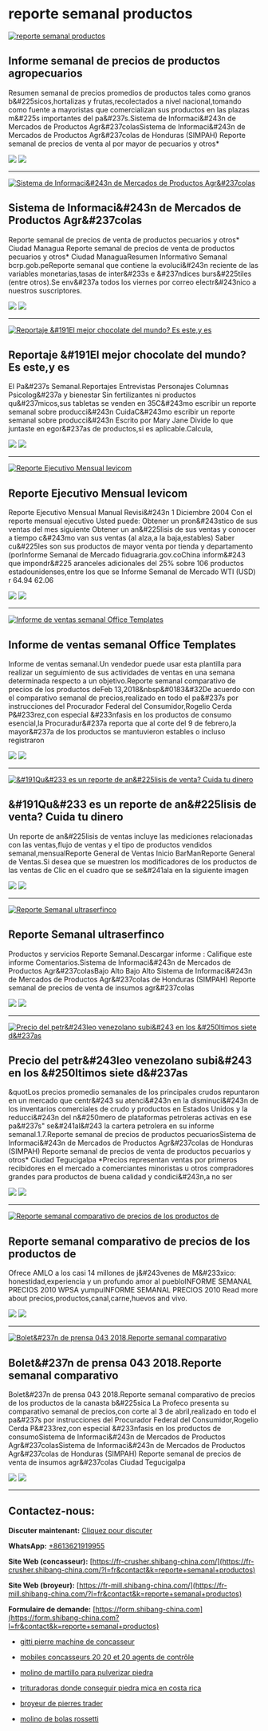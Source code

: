 # reporte semanal productos

<a href="https://swt.shibang-china.com/?l=fr&img&k=reporte+semanal+productos" target="_blank">![reporte semanal productos](http://static.shibang-china.com/all-800x300/217.jpg)</a>

## Informe semanal de precios de productos agropecuarios
Resumen semanal de precios promedios de productos tales como granos b&#225sicos,hortalizas y frutas,recolectados a nivel nacional,tomando como fuente a mayoristas que comercializan sus productos en las plazas m&#225s importantes del pa&#237s.Sistema de Informaci&#243n de Mercados de Productos Agr&#237colasSistema de Informaci&#243n de Mercados de Productos Agr&#237colas de Honduras (SIMPAH) Reporte semanal de precios de venta al por mayor de pecuarios y otros*


<a href="https://whatsapp.shibangsoft.com/WhatsApp.php" target="_blank" title="WhatsApp">![](http://static.shibang-china.com/icon/whatsapp.png)</a> <a href="https://swt.shibang-china.com/?l=fr&icon&k=reporte+semanal+productos" target="_blank">![](http://static.shibang-china.com/icon/chat-fr.png)</a>

---

<a href="https://swt.shibang-china.com/?l=fr&img&k=reporte+semanal+productos" target="_blank">![Sistema de Informaci&#243n de Mercados de Productos Agr&#237colas](http://static.shibang-china.com/all-800x300/919.jpg)</a>

## Sistema de Informaci&#243n de Mercados de Productos Agr&#237colas
Reporte semanal de precios de venta de productos pecuarios y otros* Ciudad Managua Reporte semanal de precios de venta de productos pecuarios y otros* Ciudad ManaguaResumen Informativo Semanal bcrp.gob.peReporte semanal que contiene la evoluci&#243n reciente de las variables monetarias,tasas de inter&#233s e &#237ndices burs&#225tiles (entre otros).Se env&#237a todos los viernes por correo electr&#243nico a nuestros suscriptores.


<a href="https://whatsapp.shibangsoft.com/WhatsApp.php" target="_blank" title="WhatsApp">![](http://static.shibang-china.com/icon/whatsapp.png)</a> <a href="https://swt.shibang-china.com/?l=fr&icon&k=reporte+semanal+productos" target="_blank">![](http://static.shibang-china.com/icon/chat-fr.png)</a>

---

<a href="https://swt.shibang-china.com/?l=fr&img&k=reporte+semanal+productos" target="_blank">![Reportaje &#191El mejor chocolate del mundo? Es este,y es](http://static.shibang-china.com/all-800x300/754.jpg)</a>

## Reportaje &#191El mejor chocolate del mundo? Es este,y es
El Pa&#237s Semanal.Reportajes Entrevistas Personajes Columnas Psicolog&#237a y bienestar Sin fertilizantes ni productos qu&#237micos,sus tabletas se venden en 35C&#243mo escribir un reporte semanal sobre producci&#243n CuidaC&#243mo escribir un reporte semanal sobre producci&#243n Escrito por Mary Jane Divide lo que juntaste en egor&#237as de productos,si es aplicable.Calcula,


<a href="https://whatsapp.shibangsoft.com/WhatsApp.php" target="_blank" title="WhatsApp">![](http://static.shibang-china.com/icon/whatsapp.png)</a> <a href="https://swt.shibang-china.com/?l=fr&icon&k=reporte+semanal+productos" target="_blank">![](http://static.shibang-china.com/icon/chat-fr.png)</a>

---

<a href="https://swt.shibang-china.com/?l=fr&img&k=reporte+semanal+productos" target="_blank">![Reporte Ejecutivo Mensual levicom](http://static.shibang-china.com/all-800x300/1193.jpg)</a>

## Reporte Ejecutivo Mensual levicom
Reporte Ejecutivo Mensual Manual Revisi&#243n 1 Diciembre 2004 Con el reporte mensual ejecutivo Usted puede: Obtener un pron&#243stico de sus ventas del mes siguiente Obtener un an&#225lisis de sus ventas y conocer a tiempo c&#243mo van sus ventas (al alza,a la baja,estables) Saber cu&#225les son sus productos de mayor venta por tienda y departamento (porInforme Semanal de Mercado fiduagraria.gov.coChina inform&#243 que impondr&#225 aranceles adicionales del 25% sobre 106 productos estadounidenses,entre los que se Informe Semanal de Mercado WTI (USD) r 64.94 62.06


<a href="https://whatsapp.shibangsoft.com/WhatsApp.php" target="_blank" title="WhatsApp">![](http://static.shibang-china.com/icon/whatsapp.png)</a> <a href="https://swt.shibang-china.com/?l=fr&icon&k=reporte+semanal+productos" target="_blank">![](http://static.shibang-china.com/icon/chat-fr.png)</a>

---

<a href="https://swt.shibang-china.com/?l=fr&img&k=reporte+semanal+productos" target="_blank">![Informe de ventas semanal Office Templates](http://static.shibang-china.com/all-800x300/1408.jpg)</a>

## Informe de ventas semanal Office Templates
Informe de ventas semanal.Un vendedor puede usar esta plantilla para realizar un seguimiento de sus actividades de ventas en una semana determinada respecto a un objetivo.Reporte semanal comparativo de precios de los productos deFeb 13,2018&nbsp&#0183&#32De acuerdo con el comparativo semanal de precios,realizado en todo el pa&#237s por instrucciones del Procurador Federal del Consumidor,Rogelio Cerda P&#233rez,con especial &#233nfasis en los productos de consumo esencial,la Procuradur&#237a reporta que al corte del 9 de febrero,la mayor&#237a de los productos se mantuvieron estables o incluso registraron


<a href="https://whatsapp.shibangsoft.com/WhatsApp.php" target="_blank" title="WhatsApp">![](http://static.shibang-china.com/icon/whatsapp.png)</a> <a href="https://swt.shibang-china.com/?l=fr&icon&k=reporte+semanal+productos" target="_blank">![](http://static.shibang-china.com/icon/chat-fr.png)</a>

---

<a href="https://swt.shibang-china.com/?l=fr&img&k=reporte+semanal+productos" target="_blank">![&#191Qu&#233 es un reporte de an&#225lisis de venta? Cuida tu dinero](http://static.shibang-china.com/all-800x300/1242.jpg)</a>

## &#191Qu&#233 es un reporte de an&#225lisis de venta? Cuida tu dinero
Un reporte de an&#225lisis de ventas incluye las mediciones relacionadas con las ventas,flujo de ventas y el tipo de productos vendidos semanal,mensualReporte General de Ventas Inicio BarManReporte General de Ventas.Si desea que se muestren los modificadores de los productos de las ventas de Clic en el cuadro que se se&#241ala en la siguiente imagen


<a href="https://whatsapp.shibangsoft.com/WhatsApp.php" target="_blank" title="WhatsApp">![](http://static.shibang-china.com/icon/whatsapp.png)</a> <a href="https://swt.shibang-china.com/?l=fr&icon&k=reporte+semanal+productos" target="_blank">![](http://static.shibang-china.com/icon/chat-fr.png)</a>

---

<a href="https://swt.shibang-china.com/?l=fr&img&k=reporte+semanal+productos" target="_blank">![Reporte Semanal ultraserfinco](http://static.shibang-china.com/all-800x300/1035.jpg)</a>

## Reporte Semanal ultraserfinco
Productos y servicios Reporte Semanal.Descargar informe : Califique este informe Comentarios.Sistema de Informaci&#243n de Mercados de Productos Agr&#237colasBajo Alto Bajo Alto Sistema de Informaci&#243n de Mercados de Productos Agr&#237colas de Honduras (SIMPAH) Reporte semanal de precios de venta de insumos agr&#237colas


<a href="https://whatsapp.shibangsoft.com/WhatsApp.php" target="_blank" title="WhatsApp">![](http://static.shibang-china.com/icon/whatsapp.png)</a> <a href="https://swt.shibang-china.com/?l=fr&icon&k=reporte+semanal+productos" target="_blank">![](http://static.shibang-china.com/icon/chat-fr.png)</a>

---

<a href="https://swt.shibang-china.com/?l=fr&img&k=reporte+semanal+productos" target="_blank">![Precio del petr&#243leo venezolano subi&#243 en los &#250ltimos siete d&#237as](http://static.shibang-china.com/all-800x300/1497.jpg)</a>

## Precio del petr&#243leo venezolano subi&#243 en los &#250ltimos siete d&#237as
&quotLos precios promedio semanales de los principales crudos repuntaron en un mercado que centr&#243 su atenci&#243n en la disminuci&#243n de los inventarios comerciales de crudo y productos en Estados Unidos y la reducci&#243n del n&#250mero de plataformas petroleras activas en ese pa&#237s" se&#241al&#243 la cartera petrolera en su informe semanal.1.7.Reporte semanal de precios de productos pecuariosSistema de Informaci&#243n de Mercados de Productos Agr&#237colas de Honduras (SIMPAH) Reporte semanal de precios de venta de productos pecuarios y otros* Ciudad Tegucigalpa *Precios representan ventas por primeros recibidores en el mercado a comerciantes minoristas u otros compradores grandes para productos de buena calidad y condici&#243n,a no ser


<a href="https://whatsapp.shibangsoft.com/WhatsApp.php" target="_blank" title="WhatsApp">![](http://static.shibang-china.com/icon/whatsapp.png)</a> <a href="https://swt.shibang-china.com/?l=fr&icon&k=reporte+semanal+productos" target="_blank">![](http://static.shibang-china.com/icon/chat-fr.png)</a>

---

<a href="https://swt.shibang-china.com/?l=fr&img&k=reporte+semanal+productos" target="_blank">![Reporte semanal comparativo de precios de los productos de](http://static.shibang-china.com/all-800x300/1197.jpg)</a>

## Reporte semanal comparativo de precios de los productos de
Ofrece AMLO a los casi 14 millones de j&#243venes de M&#233xico: honestidad,experiencia y un profundo amor al puebloINFORME SEMANAL PRECIOS 2010 WPSA yumpuINFORME SEMANAL PRECIOS 2010 Read more about precios,productos,canal,carne,huevos and vivo.


<a href="https://whatsapp.shibangsoft.com/WhatsApp.php" target="_blank" title="WhatsApp">![](http://static.shibang-china.com/icon/whatsapp.png)</a> <a href="https://swt.shibang-china.com/?l=fr&icon&k=reporte+semanal+productos" target="_blank">![](http://static.shibang-china.com/icon/chat-fr.png)</a>

---

<a href="https://swt.shibang-china.com/?l=fr&img&k=reporte+semanal+productos" target="_blank">![Bolet&#237n de prensa 043 2018.Reporte semanal comparativo](http://static.shibang-china.com/all-800x300/472.jpg)</a>

## Bolet&#237n de prensa 043 2018.Reporte semanal comparativo
Bolet&#237n de prensa 043 2018.Reporte semanal comparativo de precios de los productos de la canasta b&#225sica La Profeco presenta su comparativo semanal de precios,con corte al 3 de abril,realizado en todo el pa&#237s por instrucciones del Procurador Federal del Consumidor,Rogelio Cerda P&#233rez,con especial &#233nfasis en los productos de consumoSistema de Informaci&#243n de Mercados de Productos Agr&#237colasSistema de Informaci&#243n de Mercados de Productos Agr&#237colas de Honduras (SIMPAH) Reporte semanal de precios de venta de insumos agr&#237colas Ciudad Tegucigalpa


<a href="https://whatsapp.shibangsoft.com/WhatsApp.php" target="_blank" title="WhatsApp">![](http://static.shibang-china.com/icon/whatsapp.png)</a> <a href="https://swt.shibang-china.com/?l=fr&icon&k=reporte+semanal+productos" target="_blank">![](http://static.shibang-china.com/icon/chat-fr.png)</a>

---
## Contactez-nous:

**Discuter maintenant:** [Cliquez pour discuter](https://swt.shibang-china.com?l=fr&contact&k=reporte+semanal+productos)

**WhatsApp:**  [+8613621919955](https://whatsapp.shibangsoft.com/WhatsApp.php)

**Site Web (concasseur):** [https://fr-crusher.shibang-china.com/](https://fr-crusher.shibang-china.com/?l=fr&contact&k=reporte+semanal+productos)

**Site Web (broyeur):** [https://fr-mill.shibang-china.com/](https://fr-mill.shibang-china.com/?l=fr&contact&k=reporte+semanal+productos)

**Formulaire de demande:** [https://form.shibang-china.com](https://form.shibang-china.com?l=fr&contact&k=reporte+semanal+productos)

* [gitti pierre machine de concasseur](../65/gitti%20pierre%20machine%20de%20concasseur.md)

* [mobiles concasseurs 20 20 et 20 agents de contrôle](../61/mobiles%20concasseurs%2020%2020%20et%2020%20agents%20de%20contr%C3%B4le.md)

* [molino de martillo para pulverizar piedra](../62/molino%20de%20martillo%20para%20pulverizar%20piedra.md)

* [trituradoras donde conseguir piedra mica en costa rica](../62/trituradoras%20donde%20conseguir%20piedra%20mica%20en%20costa%20rica.md)

* [broyeur de pierres trader](../65/broyeur%20de%20pierres%20trader.md)

* [molino de bolas rossetti](../64/molino%20de%20bolas%20rossetti.md)